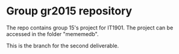 # Group gr2015 repository

The repo contains group 15's project for IT1901. The project can be accessed in the folder "mememedb".

This is the branch for the second deliverable.

